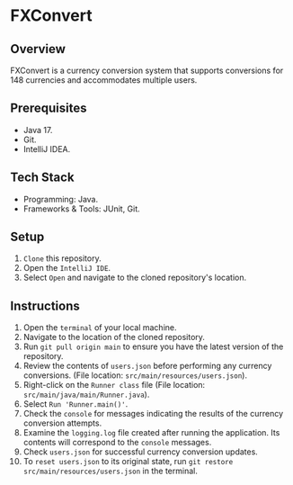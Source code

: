 # FXConvert
## Overview
FXConvert is a currency conversion system that supports conversions for 148 currencies and accommodates multiple users.

## Prerequisites
- Java 17.
- Git.
- IntelliJ IDEA.

## Tech Stack
- Programming: Java.
- Frameworks & Tools: JUnit, Git.

## Setup
1. `Clone` this repository.
2. Open the `IntelliJ IDE`.
3. Select `Open` and navigate to the cloned repository's location.

## Instructions
1. Open the `terminal` of your local machine.
2. Navigate to the location of the cloned repository.
3. Run `git pull origin main` to ensure you have the latest version of the repository.
4. Review the contents of `users.json` before performing any currency conversions. (File location: `src/main/resources/users.json`).
5. Right-click on the `Runner class` file (File location: `src/main/java/main/Runner.java`).
6. Select `Run 'Runner.main()'`.
7. Check the `console` for messages indicating the results of the currency conversion attempts.
8. Examine the `logging.log` file created after running the application. Its contents will correspond to the `console` messages.
9. Check `users.json` for successful currency conversion updates.
10. To `reset users.json` to its original state, run `git restore src/main/resources/users.json` in the terminal.
